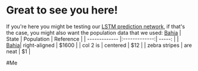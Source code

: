 # Great to see you here!

If you're here you might be testing our <a href="https://ziknet-trends.herokuapp.com/predict"> LSTM prediction network</a>, if that's the case, you might also want the population data that we used:
<a href="https://github.com/elapuestojoe/ziknet-trends/raw/master/LSTM/data/Test/Weekly-Bahia_10-01-2015-15-05-2016.csv" target="blank">Bahia</a>
| State        	| Population    | Reference	|
| ------------- |:-------------:| -----:	|
| <a href="https://github.com/elapuestojoe/ziknet-trends/raw/master/LSTM/data/Test/Weekly-Bahia_10-01-2015-15-05-2016.csv" target="blank">Bahia</a>| right-aligned | $1600 |
| col 2 is      | centered      |   $12 |
| zebra stripes | are neat      |    $1 |

#Me